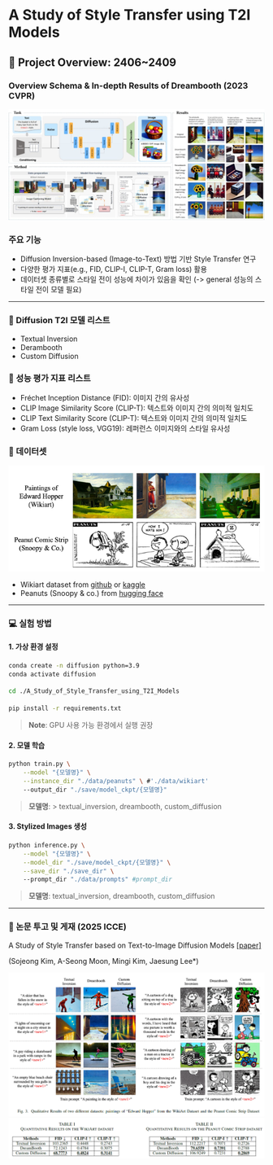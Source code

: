 # A Study of Style Transfer using T2I Models

## &#x1F4E2; Project Overview: 2406~2409

### Overview Schema & In-depth Results of Dreambooth (2023 CVPR)
![overview schema](figure/overview.jpg)


### 주요 기능
- Diffusion Inversion-based (Image-to-Text) 방법 기반 Style Transfer 연구
- 다양한 평가 지표(e.g., FID, CLIP-I, CLIP-T, Gram loss) 활용
- 데이터셋 종류별로 스타일 전이 성능에 차이가 있음을 확인 (-> general 성능의 스타일 전이 모델 필요)

----

### &#x1F31F; Diffusion T2I 모델 리스트
- Textual Inversion
- Derambooth
- Custom Diffusion

### &#x1F4AB; 성능 평가 지표 리스트
- Fréchet Inception Distance (FID): 이미지 간의 유사성
- CLIP Image Similarity Score (CLIP-T): 텍스트와 이미지 간의 의미적 일치도
- CLIP Text Similarity Score (CLIP-T): 텍스트와 이미지 간의 의미적 일치도
- Gram Loss (style loss, VGG19): 레퍼런스 이미지와의 스타일 유사성

### 📝 데이터셋
![dataset](./figure/dataset.png)
- Wikiart dataset from [github](https://github.com/cs-chan/ArtGAN/blob/master/WikiArt%20Dataset/README.md) or [kaggle](https://www.kaggle.com/datasets/steubk/wikiart)
- Peanuts (Snoopy & co.) from [hugging face](https://huggingface.co/datasets/afmck/peanuts-opt-6.7b)


----

### 💻 실험 방법
#### 1. 가상 환경 설정

```bash
conda create -n diffusion python=3.9
conda activate diffusion

cd ./A_Study_of_Style_Transfer_using_T2I_Models

pip install -r requirements.txt
```
> **Note**: GPU 사용 가능 환경에서 실행 권장

#### 2. 모델 학습

```bash
python train.py \
    --model "{모델명}" \
    --instance_dir "./data/peanuts" \ #'./data/wikiart'
    --output_dir "./save/model_ckpt/{모델명}"
```
> **모델명**: > textual_inversion, dreambooth, custom_diffusion


#### 3. Stylized Images 생성
```bash
python inference.py \
    --model "{모델명}" \
    --model_dir "./save/model_ckpt/{모델명}" \
    --save_dir "./save_dir" \ 
    --prompt_dir "./data/prompts" #prompt_dir
```
> **모델명**: textual_inversion, dreambooth, custom_diffusion

----

### 📄 논문 투고 및 게재 (2025 ICCE)
A Study of Style Transfer based on Text-to-Image Diffusion Models
[[paper]](./A_Study_of_Style_Transfer_based_on_Text-to-Image_Diffusion_Models.pdf) 

(Sojeong Kim, A-Seong Moon, Mingi Kim, Jaesung Lee*)

![figure3](./figure/figure3.png)
![table](./figure/table.png)
